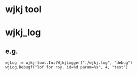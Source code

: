 # wjkj tool

# wjkj_log

## e.g.
```
wjLog := wjkj-tool.InitWjkjLogger("./wjkj.log", "debug")
wjLog.Debugf("lof for roy. id=%d param=%s", 4, "test")
```	